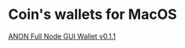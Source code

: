 # Coin's wallets for MacOS #

[ANON Full Node GUI Wallet v0.1.1](https://github.com/altpool/wallets-macos/releases/tag/anon)
